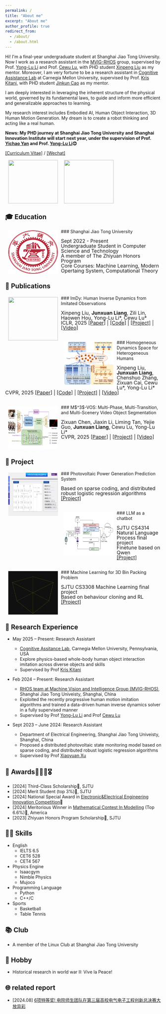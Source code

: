 ```yaml
---
permalink: /
title: "About me"
excerpt: "About me"
author_profile: true
redirect_from: 
  - /about/
  - /about.html
---
```


Hi! I'm a final-year undergraduate student at Shanghai Jiao Tong University. Now I work as a research assistant in the [MVIG-RHOS](https://mvig-rhos.com/) group, supervised by Prof. [Yong-Lu Li](https://dirtyharrylyl.github.io/) and Prof. [Cewu Lu](https://www.mvig.org/), with PHD student [Xinpeng Liu](https://foruck.github.io/) as my mentor. Moreover, I am very fortune to be a research assistant in [Cognitive Assistance Lab](https://www.cs.cmu.edu/~NavCog/) at Carnegia Mellon University, supervised by Prof. [Kris Kitani](https://kriskitani.github.io/), with PHD student [Jinkun Cao](https://www.jinkuncao.com/) as my mentor.

I am deeply interested in leveraging the inherent structure of the physical world, governed by its fundamental laws, to guide and inform more efficient and generalizable approaches to learning.

My research interest includes Embodied AI, Human Object Interaction, 3D Human Motion Generation. My dream is to create a robot thinking and acting like a real human.

**News: My PHD journey at Shanghai Jiao Tong University and Shanghai Innovation Institute will start next year, under the supervision of Prof. [Yichao Yan](https://daodaofr.github.io/) and Prof. [Yong-Lu Li](https://dirtyharrylyl.github.io/):blush:**


<!-- [Email](whitefork@sjtu.edu.cn) / [Github](https://github.com/hitefork)  -->

[[Curriculum Vitae]](../files/RenderCV.pdf) / [[Wechat]](../images/wechat.png)


<div style="display: flex; gap: 20px; margin:5px 10px">
    <img src="../files/orig.gif" width="160" height="140">
    <img src="../files/mdm.gif" width="160" height="140">
</div>



🎓 Education
------
<img style="float: left; margin:5px 10px" src="../images/logo.png" width="160" height="140">
### Shanghai Jiao Tong University
<p style="line-height:1.0">
<font size="3">
Sept 2022 - Present<br />
Undergraduate Student in Computer Science and Technology<br />
A member of The Zhiyuan Honors Program<br />
Core Courses: Machine Learning, Modern Opertaing System, Computational Theory<br />
</font>
</p>


📜 Publications
------
<img style="float: left; margin:5px 10px" src="../files/walking.gif" width="160" height="140">
### ImDy: Human Inverse Dynamics from Imitated Observations
<p style="line-height:1.0">
<font size="3">
Xinpeng Liu, <strong>Junxuan Liang</strong>, Zili Lin, Haowen Hou, Yong-Lu Li*, Cewu Lu*<br />
ICLR, 2025
<a href="https://arxiv.org/abs/2410.17610">[Paper]</a> | 
<a href="https://github.com/Foruck/ImDy">[Code]</a> |
<a href="https://foruck.github.io/ImDy/">[Project]</a> |
<a href="https://www.youtube.com/watch?v=qDL8V2evAQQ">[Video]</a>
<br />
</font>
</p>
<br />

<img style="float: left; margin:5px 10px" src="../images/hdys.png" width="160" height="140">
### Homogeneous Dynamics Space for Heterogeneous Humans
<p style="line-height:1.0">
<font size="3">
Xinpeng Liu, <strong>Junxuan Liang</strong>, Chenshuo Zhang, Zixuan Cai, Cewu Lu*, Yong-Lu Li*<br />
CVPR, 2025
<a href="https://arxiv.org/abs/2412.06146">[Paper]</a> | 
<a href="https://github.com/Foruck/HDyS">[Code]</a> |
<a href="https://foruck.github.io/HDyS/">[Project]</a> |
<a href="https://www.youtube.com/watch?v=Gq1tVjgELBU">[Video]</a>
<br />
</font>
</p>
<br />

<img style="float: left; margin:5px 10px" src="../images/VOS.png" width="160" height="140">
### M$^3$-VOS: Multi-Phase, Multi-Transition, and Multi-Scenery Video Object Segmentation
<p style="line-height:1.0">
<font size="3">
Zixuan Chen, Jiaxin Li, Liming Tan, Yejie Guo, <strong>Junxuan Liang</strong>, Cewu Lu, Yong-Lu Li* <br />
CVPR, 2025
<a href="https://arxiv.org/abs/2412.13803">[Paper]</a> | 
<a href="https://zixuan-chen.github.io/M-cube-VOS.github.io/">[Project]</a> |
<a href="https://www.youtube.com/watch?v=K3M0QgKVQSI">[Video]</a>
<br />
</font>
</p>
<br />

📝 Project
------
<img style="float: left; margin:5px 10px" src="../images/powersystem.png" width="160" height="140">
### Photovoltaic Power Generation Prediction System
<p style="line-height:1.0">
<font size="3">
Based on sparse coding, and distributed robust logistic regression algorithms<br />
<a href="https://github.com/hitefork/Photovoltaic-Power-Generation-Prediction-System">[Project]</a> 
<br />
</font>
</p>
<br />

<img style="float: left; margin:5px 10px" src="../images/nlp2024.png" width="160" height="140">
### LLM as a chatbot
<p style="line-height:1.0">
<font size="3">
SJTU CS4314 Natural Language Process final project<br />
Finetune based on Qwen<br />
<a href="https://github.com/hitefork/nlp_2024">[Project]</a> 
<br />
</font>
</p>
<br />



<img style="float: left; margin:5px 10px" src="../images/boxpacking.gif" width="160" height="140">
### Machine Learning for 3D Bin Packing Problem
<p style="line-height:1.0">
<font size="3">
SJTU CS3308 Machine Learning final project<br />
Based on behaviour cloning and RL<br />
<a href="https://github.com/hitefork/ML-proj-BPP">[Project]</a> 
<br />
</font>
</p>
<br />

💼 Research Experience
------
* May 2025 – Present: Research Assistant
  * [Cognitive Assitance Lab](https://www.cs.cmu.edu/~NavCog/), Carnegia Mellon University, Pennsylvania, USA
  * Explore physics-based whole-body human object interaction imitation across diverse objects and skills
  * Supervised by Prof [Kris Kitani](https://kriskitani.github.io/)

* Feb 2024 – Present: Research Assistant
  * [RHOS team at Machine Vision and Intelligence Group (MVIG-RHOS)](https://mvig-rhos.com/), Shanghai Jiao Tong Univeisty, Shanghai, China
  * Exploited the recently progressive human motion imitation algorithms and trained a data-driven human inverse dynamics solver in a fully supervised manner
  * Supervised by Prof [Yong-Lu Li](https://dirtyharrylyl.github.io/) and Prof [Cewu Lu](https://www.mvig.org/)

* Sept 2023 – June 2024: Research Assistant
  * Department of Electrical Engineering, Shanghai Jiao Tong Univeisty, Shanghai, China
  * Proposed a distributed photovoltaic state monitoring model based on sparse coding, and distributed robust logistic regression algorithms
  * Supervised by Prof [Xiaoyuan Xu](https://xiaoyuan-xu.github.io/)

🥇 Awards🥈🥉🏅🎖️
------
* [2024] Third-Class Scholarship🥉, SJTU
* [2024] Merit Student (top 3%)🥇, SJTU
* [2024] National Special Award in [Electronic&Electrical Engineering Innovation Competition](https://eeeic.ces.org.cn/)🥇
* [2024] Meritorious Winner in [Mathematical Contest In Modelling](https://www.comap.com/contests/mcm-icm) (Top 6.6%)🥉, America
* [2023] Zhiyuan Honors Program Scholarship🥇, SJTU






🧙‍♂️ Skills
------
* English
  * IELTS 6.5
  * CET6 528
  * CET4 567
* Physics Engine
  * Isaacgym
  * Nimble Physics
  * Mujoco
* Programming Language
  * Python
  * C++/C
* Sports
  * Basketball
  * Table Tennis

📚 Club
------
* A member of the Linux Club at Shanghai Jiao Tong University<br />

🤺 Hobby
------
* Historical research in world war II: Vive la Peace! 

🌐 related report
------
* [2024.08] [6项特等奖! 电院师生团队在第三届高校电气电子工程创新总决赛大放异彩](https://mp.weixin.qq.com/s/xy_w8iYb11BhPk_4KuV8Wg)

<!-- [Email](whitefork@sjtu.edu.cn) / [Github](https://github.com/hitefork)  -->

